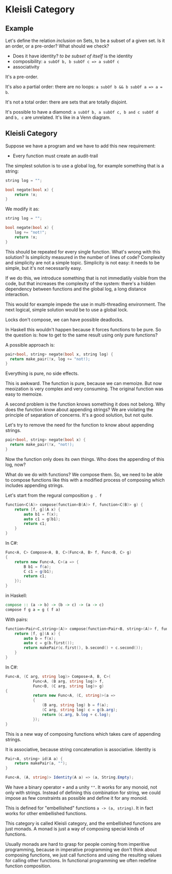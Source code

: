 Kleisli Category
================

## Example
Let's define the relation *inclusion* on Sets, to be a subset of a given set. Is it an order, or a pre-order? What should we check?

* Does it have identity? *to be subset of itself* is the identity
* composibility: `a subOf b, b subOf c => a subOf c`
* associativity

It's a pre-order.

It's also a partial order: there are no loops: `a subOf b && b subOf a => a = b`.

It's not a total order: there are sets that are totally disjoint.

It's possible to have a diamond: `a subOf b, a subOf c, b and c subOf d` and `b, c` are unrelated. It's like in a Venn diagram.


## Kleisli Category
Suppose we have a program and we have to add this new requirement:

* Every function must create an audit-trail

The simplest solution is to use a global log, for example something that is a string:

```cpp
string log = "";

bool negate(bool x) {
    return !x;
}
```

We modify it as:

```cpp
string log = "";

bool negate(bool x) {
    log += "not!";
    return !x;
}
```

This should be repeated for every single function. What's wrong with this solution? Is simplicity measured in the number of lines of code? Complexity and simplicity are not a simple topic. Simplicity is not easy: it needs to be simple, but it's not necessarily easy.

If we do this, we introduce something that is not immediatily visible from the code, but that increases the complexity of the system: there's a hidden dependency between functions and the global log, a long distance interaction.

This would for example impede the use in multi-threading environment. The next logical, simple solution would be to use a global lock.

Locks don't compose, we can have possible deadlocks.

In Haskell this wouldn't happen because it forces functions to be pure. So the question is: how to get to the same result using only pure functions?

A possible approach is:

```cpp
pair<bool, string> negate(bool x, string log) {
  return make_pair(!x, log += "not!);
}
```

Everything is pure, no side effects.

This is awkward. The function is pure, because we can memoize. But now meoization is very complex and very consuming. The original function was easy to memoize.

A second problem is the function knows something it does not belong. Why does the function know about appending strings? We are violating the principle of separation of concerns. It's a good solution, but not quite.

Let's try to remove the need for the function to know about appending strings.

```cpp
pair<bool, string> negate(bool x) {
  return make_pair(!x, "not!);
}
```
Now the function only does its own things. Who does the appending of this log, now? 

What do we do with functions? We compose them. So, we need to be able to compose functions like this with a modified process of composing which includes appending strings.

Let's start from the regural composition `g . f`

```cpp
function<C(A)> compose(function<B(A)> f, function<C(B)> g) {
    return [f, g](A x) {
        auto b1 = f(x);
        auto c1 = g(b1);
        return c1;
    }
}
```

In C#:

```csharp
Func<A, C> Compose<A, B, C>(Func<A, B> f, Func<B, C> g)
{
    return new Func<A, C>(a => {
        B b1 = f(a);
        C c1 = g(b1);
        return c1;
    });
}
```

in Haskell:

```haskell
compose :: (a -> b) -> (b -> c) -> (a -> c)
compose f g a = g ( f a)
```

With pairs:

```cpp
function<Pair<C,string>(A)> compose(function<Pair<B, string>(A)> f, function<Pair<C, string>(B)> g) {
    return [f, g](A x) {
        auto b = f(x);
        auto c = g(b.first());
        return makePair(c.first(), b.second() + c.second());
    }
}
```

In C#:

```csharp
Func<A, (C arg, string log)> Compose<A, B, C>(
            Func<A, (B arg, string log)> f, 
            Func<B, (C arg, string log)> g)
{
            return new Func<A, (C, string)>(a =>
            {
                (B arg, string log) b = f(a);
                (C arg, string log) c = g(b.arg);
                return (c.arg, b.log + c.log);
            });
}
```

This is a new way of composing functions which takes care of appending strings.

It is associative, because string concatenation is associative. Identity is

```cpp
Pair<A, string> id(A a) {
    return makePair(a, "");
}
```

```csharp
Func<A, (A, string)> Identity(A a) => (a, String.Empty);
```

We have a binary operator `+` and a unity `""`. It works for any monoid, not only with strings. Instead of defining this combination for string, we could impose as few constraints as possible and define it for any monoid.

This is defined for "embellished" functions `a -> (a, string)`. It in fact works for other embellished functions.

This category is called Kleisli category, and the embellished functions are just monads. A monad is just a way of composing special kinds of functions.

Usually monads are hard to grasp for people coming from imperitive programming, because in imperative programming we don't think about composing functions, we just call functions and using the resulting values for calling other functions. In functional programming we often redefine function composition.
